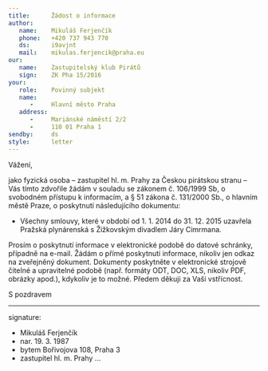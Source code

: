 ```yaml
---
title:      Žádost o informace
author:
   name:    Mikuláš Ferjenčík
   phone:   +420 737 943 770
   ds:      i9avjnt
   mail:    mikulas.ferjencik@praha.eu
our:
   name:    Zastupitelský klub Pirátů
   sign:    ZK Pha 15/2016
your:
   role:    Povinný subjekt
   name:    
      -     Hlavní město Praha
   address:
      -     Mariánské náměstí 2/2
      -     110 01 Praha 1
sendby:     ds
style:      letter
---
```


Vážení,

jako fyzická osoba – zastupitel hl. m. Prahy za Českou pirátskou stranu – Vás tímto zdvořile žádám v souladu se zákonem č. 106/1999 Sb, o svobodném přístupu k informacím, a § 51 zákona č. 131/2000 Sb., o hlavním městě Praze, o poskytnutí následujícího dokumentu:

* Všechny smlouvy, které v období od 1. 1. 2014 do 31. 12. 2015 uzavřela Pražská plynárenská s Žižkovským divadlem Járy Cimrmana.

Prosím o poskytnutí informace v elektronické podobě do datové schránky, případně na e-mail. Žádám o přímé poskytnutí informace, nikoliv jen odkaz na zveřejněný dokument. Dokumenty poskytněte v elektronické strojově čitelné a upravitelné podobě (např. formáty ODT, DOC, XLS, nikoliv PDF, obrázky apod.), kdykoliv je to možné. Předem děkuji za Vaši vstřícnost.

S pozdravem

---
signature:
  - Mikuláš Ferjenčík
  - nar. 19. 3. 1987
  - bytem Bořivojova 108, Praha 3
  - zastupitel hl. m. Prahy
...
